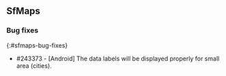 ## SfMaps

### Bug fixes
{:#sfmaps-bug-fixes}

* \#243373 - [Android] The data labels will be displayed properly for small area (cities).